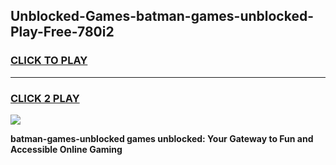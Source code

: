 
## Unblocked-Games-batman-games-unblocked-Play-Free-780i2
<h3>
<a href="https://premium76.site?title=batman-games-unblocked&ref=23A">CLICK TO PLAY</a></h3>
<hr>

<h3>
<a href="https://premium76.site?title=batman-games-unblocked&ref=23A">CLICK 2 PLAY</a>
  
</h3>

<a href="https://premium76.site?title=batman-games-unblocked&ref=23A"><img src="https://clearcache.store/games.png"></a>


**batman-games-unblocked games unblocked: Your Gateway to Fun and Accessible Online Gaming**
